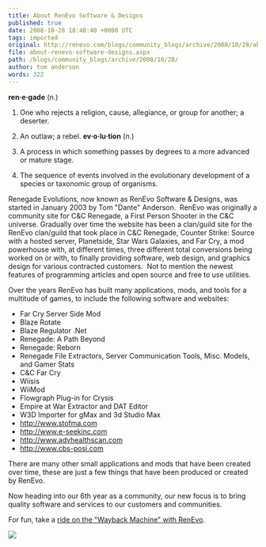 ```yaml
---
title: About RenEvo Software & Designs
published: true
date: 2008-10-28 18:48:40 +0000 UTC
tags: imported 
original: http://renevo.com/blogs/community_blogs/archive/2008/10/28/about-renevo-software-designs.aspx
file: about-renevo-software-designs.aspx
path: /blogs/community_blogs/archive/2008/10/28/
author: tom anderson
words: 322
---
```

**ren·e·gade** (_n._) 

1. One who rejects a religion, cause, allegiance, or group for another; a deserter. 
2. An outlaw; a rebel. 
**ev·o·lu·tion** (_n._) 

1. A process in which something passes by degrees to a more advanced or mature stage. 
2. The sequence of events involved in the evolutionary development of a species or taxonomic group of organisms. 

Renegade Evolutions, now known as RenEvo Software & Designs, was started in January 2003 by Tom "Dante" Anderson.  RenEvo was originally a community site for C&C Renegade, a First Person Shooter in the C&C universe. Gradually over time the website has been a clan/guild site for the RenEvo clan/guild that took place in C&C Renegade, Counter Strike: Source with a hosted server, Planetside, Star Wars Galaxies, and Far Cry, a mod powerhouse with, at different times, three different total conversions being worked on or with, to finally providing software, web design, and graphics design for various contracted customers.  Not to mention the newest features of programming articles and open source and free to use utilities.

Over the years RenEvo has built many applications, mods, and tools for a multitude of games, to include the following software and websites:

* Far Cry Server Side Mod 
* Blaze Rotate 
* Blaze Regulator .Net 
* Renegade: A Path Beyond 
* Renegade: Reborn 
* Renegade File Extractors, Server Communication Tools, Misc. Models, and Gamer Stats 
* C&C Far Cry 
* Wiisis 
* WiiMod 
* Flowgraph Plug-in for Crysis 
* Empire at War Extractor and DAT Editor 
* W3D Importer for gMax and 3d Studio Max 
* <http://www.stofma.com>
* <http://www.e-seekinc.com>
* <http://www.advhealthscan.com>
* <http://www.cbs-posi.com>

There are many other small applications and mods that have been created over time, these are just a few things that have been produced or created by RenEvo.

Now heading into our 6th year as a community, our new focus is to bring quality software and services to our customers and communities. 

For fun, take a [ride on the "Wayback Machine" with RenEvo][1].

![][2]

[1]: http://web.archive.org/web/*/http://www.renevo.com
[2]: http://renevo.com/aggbug.aspx?PostID=2050

